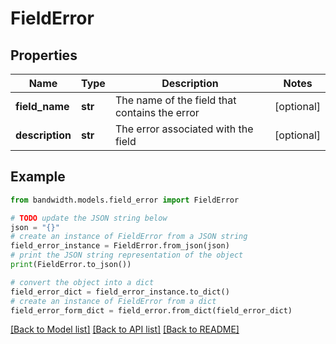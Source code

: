 # FieldError


## Properties

Name | Type | Description | Notes
------------ | ------------- | ------------- | -------------
**field_name** | **str** | The name of the field that contains the error | [optional] 
**description** | **str** | The error associated with the field | [optional] 

## Example

```python
from bandwidth.models.field_error import FieldError

# TODO update the JSON string below
json = "{}"
# create an instance of FieldError from a JSON string
field_error_instance = FieldError.from_json(json)
# print the JSON string representation of the object
print(FieldError.to_json())

# convert the object into a dict
field_error_dict = field_error_instance.to_dict()
# create an instance of FieldError from a dict
field_error_form_dict = field_error.from_dict(field_error_dict)
```
[[Back to Model list]](../README.md#documentation-for-models) [[Back to API list]](../README.md#documentation-for-api-endpoints) [[Back to README]](../README.md)



